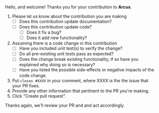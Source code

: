 Hello, and welcome! Thanks you for your contribution to **Arcus**.

1. Please let us know about the contribution you are making
   - [ ] Does this contribution update documentation?
   - [ ] Does this contribution update code?
      - [ ] Does it fix a bug?
      - [ ] Does it add new functionality?      

2. Assuming there is a code change in this contribution
   - [ ] Have you included unit test(s) to verify the change?
   - [ ] Do all pre-existing unit tests pass as expected?
   - [ ] Does the change break existing functionality, if so have you explained why doing so is necessary?
   - [ ] Have you listed the possible side-effects or negative impacts of the code change.

3. Put `closes #XXXX` in your comment, where XXXX is the the issue that your PR fixes.
4. Provide any other information that pertinent to the PR you're making. 
5. Click "Create pull request".

Thanks again, we'll review your PR and and act accordingly.
